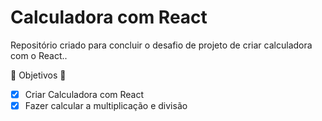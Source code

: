# Calculadora com React

Repositório criado para concluir o desafio de projeto de criar calculadora com o React..

:star2: Objetivos :star2:

- [x] Criar Calculadora com React
- [x] Fazer  calcular a multiplicação e divisão
